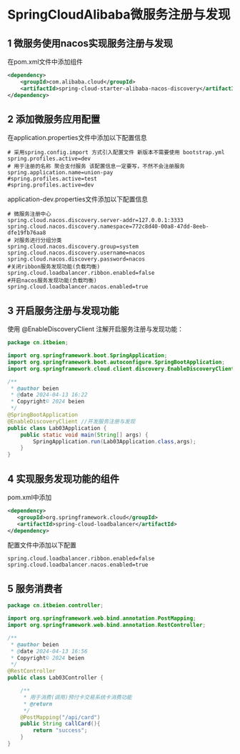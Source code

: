 # SpringCloudAlibaba微服务注册与发现

## 1 微服务使用nacos实现服务注册与发现

在pom.xml文件中添加组件

```xml
<dependency>
    <groupId>com.alibaba.cloud</groupId>
    <artifactId>spring-cloud-starter-alibaba-nacos-discovery</artifactId>
</dependency>
```

## 2 添加微服务应用配置																																																				 

在application.properties文件中添加以下配置信息

```properties
# 采用spring.config.import 方式引入配置文件 新版本不需要使用 bootstrap.yml
spring.profiles.active=dev
# 用于注册的名称 聚合支付服务 该配置信息一定要写，不然不会注册服务
spring.application.name=union-pay
#spring.profiles.active=test
#spring.profiles.active=dev
```

application-dev.properties文件添加以下配置信息

```properties
# 微服务注册中心
spring.cloud.nacos.discovery.server-addr=127.0.0.1:3333
spring.cloud.nacos.discovery.namespace=772c8d40-00a8-47dd-8eeb-dfe19fb76aa8
# 对服务进行分组分类
spring.cloud.nacos.discovery.group=system
spring.cloud.nacos.discovery.username=nacos
spring.cloud.nacos.discovery.password=nacos
#关闭ribbon服务发现功能(负载均衡)
spring.cloud.loadbalancer.ribbon.enabled=false
#开启nacos服务发现功能(负载均衡)
spring.cloud.loadbalancer.nacos.enabled=true
```

## 3 开启服务注册与发现功能

使用 @EnableDiscoveryClient 注解开启服务注册与发现功能：

```java
package cn.itbeien;

import org.springframework.boot.SpringApplication;
import org.springframework.boot.autoconfigure.SpringBootApplication;
import org.springframework.cloud.client.discovery.EnableDiscoveryClient;

/**
 * @author beien
 * @date 2024-04-13 16:22
 * Copyright© 2024 beien
 */
@SpringBootApplication
@EnableDiscoveryClient //开发服务注册与发现
public class Lab03Application {
    public static void main(String[] args) {
        SpringApplication.run(Lab03Application.class,args);
    }
}

```

## 4 实现服务发现功能的组件

pom.xml中添加

```xml
<dependency>
   <groupId>org.springframework.cloud</groupId>
   <artifactId>spring-cloud-loadbalancer</artifactId>
</dependency>
```

配置文件中添加以下配置

```properties
spring.cloud.loadbalancer.ribbon.enabled=false
spring.cloud.loadbalancer.nacos.enabled=true
```

## 5 服务消费者

```java
package cn.itbeien.controller;

import org.springframework.web.bind.annotation.PostMapping;
import org.springframework.web.bind.annotation.RestController;

/**
 * @author beien
 * @date 2024-04-13 16:56
 * Copyright© 2024 beien
 */
@RestController
public class Lab03Controller {

    /**
     * 用于消费(调用)预付卡交易系统卡消费功能
     * @return
     */
    @PostMapping("/api/card")
    public String callCard(){
        return "success";
    }
}

```

